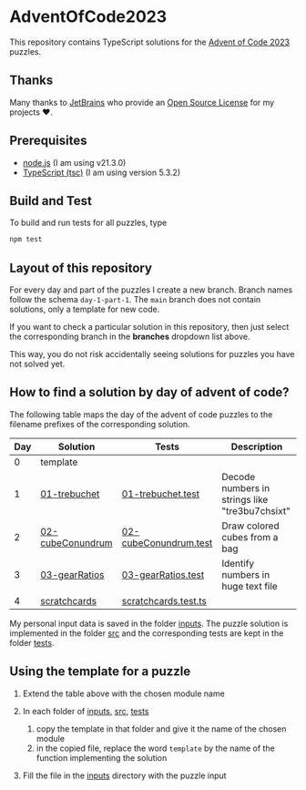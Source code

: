 # AdventOfCode2023

This repository contains TypeScript solutions for the [Advent of Code 2023](https://adventofcode.com/2023/) puzzles.

## Thanks

Many thanks to [JetBrains](https://www.jetbrains.com/?from=generator-kata-net-core) who provide
an [Open Source License](https://www.jetbrains.com/community/opensource/) for my projects ❤️.

## Prerequisites

- [node.js](https://nodejs.org/) (I am using v21.3.0)
- [TypeScript (tsc)](https://www.typescriptlang.org/) (I am using version 5.3.2)

## Build and Test

To build and run tests for all puzzles, type

```sh
npm test
```

## Layout of this repository

For every day and part of the puzzles I create a new branch. Branch names follow the schema `day-1-part-1`. The `main` branch does not contain solutions, only a template for new code.

If you want to check a particular solution in this repository, then just select the corresponding branch in the **branches** dropdown list above.

This way, you do not risk accidentally seeing solutions for puzzles you have not solved yet.

## How to find a solution by day of advent of code?

The following table maps the day of the advent of code puzzles to the filename prefixes of the corresponding solution.

| Day | Solution                                      | Tests                                                     | Description                                    |
|-----|-----------------------------------------------|-----------------------------------------------------------|------------------------------------------------|
| 0   | template                                      |                                                           |                                                |
| 1   | [01-trebuchet](./src/01-trebuchet.ts)         | [01-trebuchet.test](./tests/01-trebuchet.test.ts)         | Decode numbers in strings like "tre3bu7chsixt" |
| 2   | [02-cubeConundrum](./src/02-cubeConundrum.ts) | [02-cubeConundrum.test](./tests/02-cubeConundrum.test.ts) | Draw colored cubes from a bag                  |
| 3   | [03-gearRatios](./src/03-gearRatios.ts)       | [03-gearRatios.test](./tests/03-gearRatios.test.ts)       | Identify numbers in huge text file             |
| 4   | [scratchcards](./src/scratchcards.ts) | [scratchcards.test.ts](./tests/scratchcards.test.ts) |

My personal input data is saved in the folder [inputs](./inputs). The puzzle solution is implemented in the folder [src](./src) and the corresponding tests are kept in the folder [tests](./tests).

## Using the template for a puzzle

1. Extend the table above with the chosen module name
2. In each folder of [inputs](./inputs), [src](./src), [tests](./tests)

   1. copy the template in that folder and give it the name of the chosen module
   2. in the copied file, replace the word `template` by the name of the function implementing the solution

3. Fill the file in the [inputs](./inputs) directory with the puzzle input
